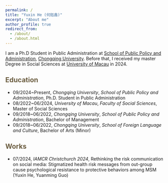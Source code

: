```yaml
---
permalink: /
title: "Yuxin He (何鈺鑫)"
excerpt: "About me"
author_profile: true
redirect_from: 
  - /about/
  - /about.html
---
```


I am a Ph.D Student in Public Administration at [School of Public Policy and Administration](https://cpa.cqu.edu.cn/), [Chongqing University](https://www.cqu.edu.cn). Before that, I received my master Degree in Social Sciences at [University of Macau](https://www.um.edu.mo) in 2024.

<span style="color:#6b5d40">Education</span>
----------

- 09/2024~Present, *Chongqing University*, *School of Public Policy and Administration*, Ph.D. Student in Public Administration
- 08/2022~06/2024, *University of Macau*, *Faculty of Social Sciences*, Master of Social Sciences
- 09/2018~06/2022, *Chongqing University*, *School of Public Policy and Administration*, Bachelor of Management
- 09/2018~06/2022, *Chongqing University*, *School of Foreign Language and Culture*, Bachelor of Arts (Minor)


<span style="color:#6b5d40">Works</span>
----------

- 07/2024, *IAMCR Christchurch 2024*, Rethinking the risk communication on social media: Stigmatized health risk messages from out-group cause psychological resistance to protective behaviors among MSM (Yuxin He, Yuanming Guo)
